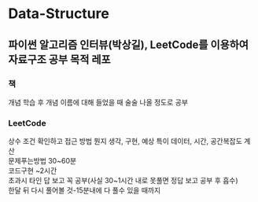 # Data-Structure

## 파이썬 알고리즘 인터뷰(박상길), LeetCode를 이용하여 자료구조 공부 목적 레포

### 책
개념 학습 후 개념 이름에 대해 들었을 때 술술 나올 정도로 공부

### LeetCode
상수 조건 확인하고 접근 방법 뭔지 생각, 구현, 예상 특이 데이터, 시간, 공간복잡도 계산      
문제푸는방법 30~60분     
코드구현 ~2시간     
초과시 타인 답 보고 꼭 공부(사실 30~1시간 내로 못풀면 정답 보고 공부 후 흡수)    
한달 뒤 다시 풀어볼 것-15분내에 다 풀수 있을 때까지


